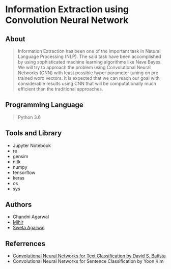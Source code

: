 # Information Extraction using Convolution Neural Network

## About
> Information Extraction has been one of the important task in Natural Language Processing (NLP).
The said task have been accomplished by using sophisticated machine learning algorithms like Nave Bayes.
We will try to approach the problem using Convolutional Neural Networks (CNN) with least possible hyper parameter tuning on pre trained word vectors.
It is expected that we can reach our goal with considerable results using CNN that will be computationally much efficient than the traditional approaches.

## Programming Language
> Python 3.6

## Tools and Library
- Jupyter Notebook
- re
- gensim
- nltk
- numpy
- tensorflow
- keras
- os
- sys

## Authors
- Chandni Agarwal
- [Mihir](https://github.com/mihir)
- [Sweta Agarwal](https://github.com/sweta96)

## Referrences
- [Convolutional Neural Networks for Text Classification by David S. Batista](http://www.davidsbatista.net/blog/2018/03/31/SentenceClassificationConvNets/)
- Convolutional Neural Networks for Sentence Classification by Yoon Kim
